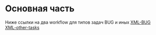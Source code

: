 # Основная часть

Ниже ссылки на два workflow для типов задач BUG и иных
[XML-BUG](BUG.xml)
[XML-other-tasks](other%20tasks.xml)